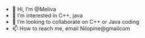 - 👋 Hi, I’m @Meliva
- 👀 I’m interested in C++, java
- 💞️ I’m looking to collaborate on C++ or Java coding
- 📫 How to reach me, email Nilopine@gmailcom
